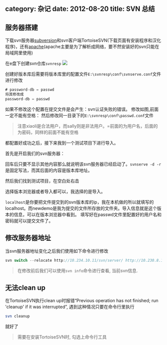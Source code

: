 category: 杂记
date: 2012-08-20
title: SVN 总结
---
## 服务器搭建
下载svn服务器[subversion](http://sourceforge.net/projects/win32svn/)和svn客户端TortoiseSVN(下载页面有安装程序和汉化程序)，还有[apache]()(apache主要是为了解析成网络，要不然安装好的svn只能在局域网里使用)

在e盘下创建svn仓库`svnresp` ![](https://raw.githubusercontent.com/ming15/blog-website/images/svn/0.jpg)

创建好版本库后需要将版本库里的配置文件`E:\svnresp\conf\svnserve.conf`文件进行修改
```java
# password-db = passwd
将其修改成
password-db = passwd
```
如果不修改这个配置在提交文件是会产生：svn认证失败的错误。 修改如图,前面一定不能有空格：
[](https://raw.githubusercontent.com/ming15/blog-website/images/svn/1.jpg)[](https://raw.githubusercontent.com/ming15/blog-website/images/svn/2.jpg)
然后修改同一目录下的`E:\svnresp\conf\passwd.conf`文件
[](https://raw.githubusercontent.com/ming15/blog-website/images/svn/3.jpg)
> 注意xiaoli是合法用户，而sally则是非法用户。=前面的为用户名，后面的为密码，同样的前面不能有空格

都配置好成功之后，接下来我到一个测试项目下进行导入。

首先是开启我们的svn服务器：
[](https://raw.githubusercontent.com/ming15/blog-website/images/svn/4.jpg)

回车后只要不显示其他内容那么就说明该svn服务器已经启动了。`svnserve -d -r`是固定写法，而其后面的内容是版本库地址。

然后我们找到测试项目，在空白处右击
[](https://raw.githubusercontent.com/ming15/blog-website/images/svn/5.jpg)

选择版本浏览器或者导入都可以，我选择的是导入。
[](https://raw.githubusercontent.com/ming15/blog-website/images/svn/6.jpg)

`localhost`是你要把文件提交到的svn版本库的ip，我在本机做的所以就填写的localhost。而newdemo是我为提交的文件所存放的文件夹。导入信息就是这个版本的信息，可以在版本浏览器中看到。
[](https://raw.githubusercontent.com/ming15/blog-website/images/svn/7.jpg)
填写好在passwd文件里配置好的用户名和密码就可以提交文件了。
[](https://raw.githubusercontent.com/ming15/blog-website/images/svn/8.jpg)

## 修改服务器地址
当svn服务器地址变化之后我们使用如下命令进行修改
```java
svn switch --relocate http://10.234.10.11/svn/server/ http://10.230.8.116/svn/server/
```
> 在修改前后我们可以使用`svn info`命令进行查看, 当前svn信息.

## 无法clean up
在TortoiseSVN执行clean up时报错“Previous operation has not finished; run 'cleanup' if it was interrupted”, 遇到这种情况只要在命令行里执行
```bash
svn cleanup
```
就好了
> 需要在安装TortoiseSVN时, 勾选上命令行工具